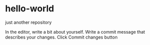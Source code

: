 # hello-world
just another repository

In the editor, write a bit about yourself.
Write a commit message that describes your changes.
Click Commit changes button
